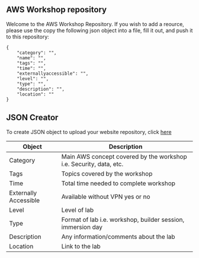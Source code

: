 ## AWS Workshop repository

Welcome to the AWS Workshop Repository. If you wish to add a reource, please use the copy the following json object into a file, fill it out, and push it to this repository: 

    { 
        "category": "",
        "name": "",
        "tags": "",
        "time": "",
        "externallyaccessible": "",
        "level": "",
        "type": "",
        "description": "",
        "location": ""
    }
    
## JSON Creator
To create JSON object to upload your website repository, click [here](https://aws-workshop-project.s3.us-east-2.amazonaws.com/jsonCreator.html)
    
| Object   | Description| 
|----------|--------------------------------------------------------------------|
| Category | Main AWS concept covered by the workshop i.e. Security, data, etc. |
|Tags | Topics covered by the workshop  |
|Time | Total time needed to complete workshop |  
|Externally Accessible | Available without VPN yes or no |  
|Level | Level of lab  |
|Type | Format of lab i.e. workshop, builder session, immersion day  |
|Description | Any information/comments about the lab  |
|Location | Link to the lab  |


